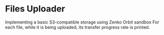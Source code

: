 # Files Uploader

Implementing a basic S3-compatible storage using Zenko Orbit sandbox
For each file, while it is being uploaded, its transfer progress rate is printed.
